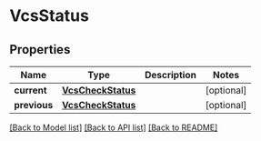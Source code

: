 # VcsStatus

## Properties
Name | Type | Description | Notes
------------ | ------------- | ------------- | -------------
**current** | [**VcsCheckStatus**](VcsCheckStatus.md) |  | [optional] 
**previous** | [**VcsCheckStatus**](VcsCheckStatus.md) |  | [optional] 

[[Back to Model list]](../README.md#documentation-for-models) [[Back to API list]](../README.md#documentation-for-api-endpoints) [[Back to README]](../README.md)


